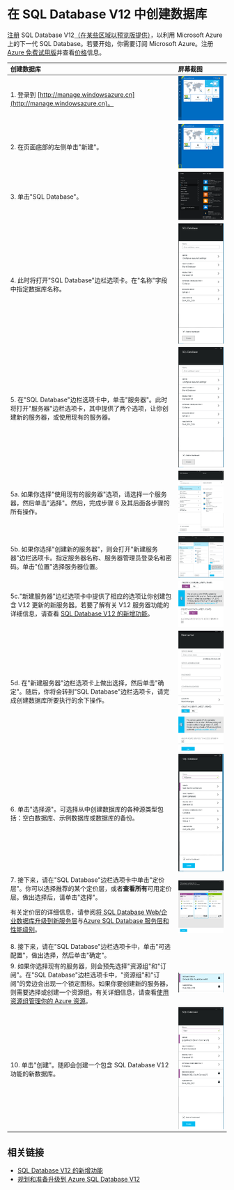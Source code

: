 <properties 
	pageTitle="在 SQL Database Update V12 中创建数据库" 
	description="演示如何在 Azure SQL Database Update V12 中创建数据库" 
	services="sql-database" 
	documentationCenter="" 
	authors="MightyPen" 
	manager="jeffreyg" 
	editor=""/>

<tags 
	ms.service="sql-database" 
	ms.devlang="na" 
	ms.topic="article" 
	ms.tgt_pltfrm="na" 
	ms.workload="data-management" 
	ms.date="04/22/2015" 
	wacn.date="05/25/2015"
	ms.author="genemi"/>


# 在 SQL Database V12 中创建数据库

[注册](https://manage.windowsazure.cn) SQL Database V12[（在某些区域以预览版提供）](sql-database-v12-whats-new#V12AzureSqlDbPreviewGaTable)，以利用 Microsoft Azure 上的下一代 SQL Database。若要开始，你需要订阅 Microsoft Azure。注册 [Azure 免费试用版](/pricing/1rmb-trial)并查看[价格](/home/features/sql-database/#price)信息。 


| 创建数据库 | 屏幕截图 |
| :--- | :--- |
| 1. 登录到 [http://manage.windowsazure.cn](http://manage.windowsazure.cn)。 | ![New Azure Portal][1] |
| 2. 在页面底部的左侧单击"新建"。 | ![Initiate New service][2]|
| 3. 单击"SQL Database"。| ![Different services to select from][3] |
| 4. 此时将打开"SQL Database"边栏选项卡。在"名称"字段中指定数据库名称。 | ![Name the database][4] |
| 5. 在"SQL Database"边栏选项卡中，单击"服务器"。此时将打开"服务器"边栏选项卡，其中提供了两个选项，让你创建新的服务器，或使用现有的服务器。| ![select type of server][4] |
|5a. 如果你选择"使用现有的服务器"选项，请选择一个服务器，然后单击"选择"。然后，完成步骤 6 及其后面各步骤的所有操作。| ![select a server from the list][5]| 
|5b.   如果你选择"创建新的服务器"，则会打开"新建服务器"边栏选项卡。指定服务器名称、服务器管理员登录名和密码。单击"位置"选择服务器位置。 | ![Complete create new server options][9]| 
|5c."新建服务器"边栏选项卡中提供了相应的选项让你创建包含 V12 更新的新服务器。若要了解有关 V12 服务器功能的详细信息，请查看 [SQL Database V12 的新增功能](sql-database-v12-whats-new)。| ![Select V12 server][6]|
|5d. 在"新建服务器"边栏选项卡上做出选择，然后单击"确定"。随后，你将会转到"SQL Database"边栏选项卡，请完成创建数据库所要执行的余下操作。 | ![Complete New Server blade actions][8]|
|6. 单击"选择源"。可选择从中创建数据库的各种源类型包括：空白数据库、示例数据库或数据库的备份。| ![Select the source for the database][10]|
|7. 接下来，请在"SQL Database"边栏选项卡中单击"定价层"。你可以选择推荐的某个定价层，或者**查看所有**可用定价层。做出选择后，请单击"选择"。 <p> 有关定价层的详细信息，请参阅[将 SQL Database Web/企业数据库升级到新服务层](./sql-database-upgrade-new-service-tiers)与[Azure SQL Database 服务层和性能级别](http://msdn.microsoft.com/library/azure/dn741336.aspx)。 |![Select a pricing tier][7]
| 8. 接下来，请在"SQL Database"边栏选项卡中，单击"可选配置"，做出选择，然后单击"确定"。 
| 9. 如果你选择现有的服务器，则会预先选择"资源组"和"订阅"。在"SQL Database"边栏选项卡中，"资源组"和"订阅"的旁边会出现一个锁定图标。如果你要创建新的服务器，则需要选择或创建一个资源组。有关详细信息，请查看[使用资源组管理你的 Azure 资源](azure-preview-portal-using-resource-groups)。|![Specify Resource group][11]
| 10. 单击"创建"。随即会创建一个包含 SQL Database V12 功能的新数据库。 |![Creates a new database][12]

## 相关链接

- [SQL Database V12 的新增功能](sql-database-v12-whats-new)
- [规划和准备升级到 Azure SQL Database V12](sql-database-v12-plan-prepare-upgrade)

<!--Image references-->
[1]: ./media/sql-database-create/firstscreenportal.png
[2]: ./media/sql-database-create/new.png
[3]: ./media/sql-database-create/sqldatabase.png
[4]: ./media/sql-database-create/databasename.png
[5]: ./media/sql-database-create/useexistingserver.PNG
[6]: ./media/sql-database-create/v12server.PNG
[7]: ./media/sql-database-create/pricingtierdetails.png
[8]: ./media/sql-database-create/finishnewserverblade.png
[9]: ./media/sql-database-create/createnewserver.png
[10]: ./media/sql-database-create/selectsource.png
[11]: ./media/sql-database-create/resourcegroup.png
[12]: ./media/sql-database-create/create.png

<!--HONumber=55-->